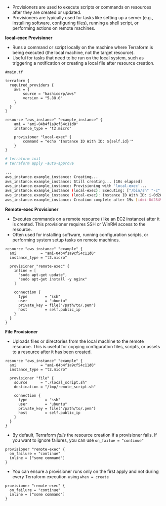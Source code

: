 - Provisioners are used to execute scripts or commands on resources after they are created or updated.
- Provisioners are typically used for tasks like setting up a server (e.g., installing software, configuring files), running a shell script, or performing actions on remote machines.

**local-exec Provisioner**
- Runs a command or script locally on the machine where Terraform is being executed (the local machine, not the target resource).
- Useful for tasks that need to be run on the local system, such as triggering a notification or creating a local file after resource creation.

```hcl
#main.tf

terraform {
  required_providers {
    aws = {
        source = "hashicorp/aws"
        version = "5.88.0"
    }
  }
}

resource "aws_instance" "example_instance" {
    ami = "ami-04b4f1a9cf54c11d0"
    instance_type = "t2.micro"

    provisioner "local-exec" {
        command = "echo 'Instance ID With ID: ${self.id}'"
    }
}
```

```bash
# terraform init
# terraform apply -auto-approve

...
aws_instance.example_instance: Creating...
aws_instance.example_instance: Still creating... [10s elapsed]
aws_instance.example_instance: Provisioning with 'local-exec'...
aws_instance.example_instance (local-exec): Executing: ["/bin/sh" "-c" "echo 'Instance ID With ID: i-0d2849b0c1307a334'"]
aws_instance.example_instance (local-exec): Instance ID With ID: i-0d2849b0c1307a334
aws_instance.example_instance: Creation complete after 19s [id=i-0d2849b0c1307a334]
```

**Remote-exec Provisioner**
- Executes commands on a remote resource (like an EC2 instance) after it is created. This provisioner requires SSH or WinRM access to the resource.
- Often used for installing software, running configuration scripts, or performing system setup tasks on remote machines.

```hcl
resource "aws_instance" "example" {
  ami           = "ami-04b4f1a9cf54c11d0"
  instance_type = "t2.micro"

  provisioner "remote-exec" {
    inline = [
      "sudo apt-get update",
      "sudo apt-get install -y nginx"
    ]

    connection {
      type        = "ssh"
      user        = "ubuntu"
      private_key = file("/path/to/.pem")
      host        = self.public_ip
    }
  }
}
```

**File Provisioner**
- Uploads files or directories from the local machine to the remote resource. This is useful for copying configuration files, scripts, or assets to a resource after it has been created.

```hcl
resource "aws_instance" "example" {
  ami           = "ami-04b4f1a9cf54c11d0"
  instance_type = "t2.micro"

  provisioner "file" {
    source      = "./local_script.sh"
    destination = "/tmp/remote_script.sh"

    connection {
      type        = "ssh"
      user        = "ubuntu"
      private_key = file("/path/to/.pem")
      host        = self.public_ip
    }
  }
}
```

- By default, Terraform *fails* the resource creation if a provisioner fails. If you want to ignore failures, you can use `on_failue = "continue"` 

```hcl
provisioner "remote-exec" {
  on_failure = "continue"
  inline = ["some command"]
}
```
- You can ensure a provisioner runs only on the first apply and not during every Terraform execution using `when = create`

```hcl
provisioner "remote-exec" {
  on_failure = "continue"
  inline = ["some command"]
}
```

